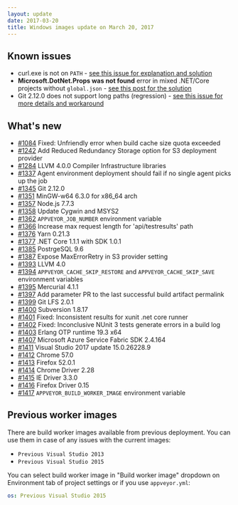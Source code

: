 ```yaml
---
layout: update
date: 2017-03-20
title: Windows images update on March 20, 2017
---
```


## Known issues

* curl.exe is not on `PATH` - [see this issue for explanation and solution](https://github.com/appveyor/ci/issues/1426)
* **Microsoft.DotNet.Props was not found** error in mixed .NET/Core projects without `global.json` - [see this post for the solution](https://github.com/appveyor/ci/issues/1377#issuecomment-287644271)
* Git 2.12.0 does not support long paths (regression) - [see this issue for more details and workaround](https://github.com/appveyor/ci/issues/1428)

## What's new

* [#1084](https://github.com/appveyor/ci/issues/1084) Fixed: Unfriendly error when build cache size quota exceeded
* [#1242](https://github.com/appveyor/ci/issues/1242) Add Reduced Redundancy Storage option for S3 deployment provider
* [#1284](https://github.com/appveyor/ci/issues/1284) LLVM 4.0.0 Compiler Infrastructure libraries
* [#1337](https://github.com/appveyor/ci/issues/1337) Agent environment deployment should fail if no single agent picks up the job
* [#1345](https://github.com/appveyor/ci/issues/1345) Git 2.12.0
* [#1351](https://github.com/appveyor/ci/issues/1351) MinGW-w64 6.3.0 for x86_64 arch
* [#1357](https://github.com/appveyor/ci/issues/1357) Node.js 7.7.3
* [#1358](https://github.com/appveyor/ci/issues/1358) Update Cygwin and MSYS2
* [#1362](https://github.com/appveyor/ci/issues/1362) `APPVEYOR_JOB_NUMBER` environment variable
* [#1366](https://github.com/appveyor/ci/issues/1366) Increase max request length for 'api/testresults' path
* [#1376](https://github.com/appveyor/ci/issues/1376) Yarn 0.21.3
* [#1377](https://github.com/appveyor/ci/issues/1377) .NET Core 1.1.1 with SDK 1.0.1
* [#1385](https://github.com/appveyor/ci/issues/1385) PostrgeSQL 9.6
* [#1387](https://github.com/appveyor/ci/issues/1387) Expose MaxErrorRetry in S3 provider setting
* [#1393](https://github.com/appveyor/ci/issues/1393) LLVM 4.0
* [#1394](https://github.com/appveyor/ci/issues/1394) `APPVEYOR_CACHE_SKIP_RESTORE` and `APPVEYOR_CACHE_SKIP_SAVE` environment variables
* [#1395](https://github.com/appveyor/ci/issues/1395) Mercurial 4.1.1
* [#1397](https://github.com/appveyor/ci/issues/1397) Add parameter PR to the last successful build artifact permalink
* [#1399](https://github.com/appveyor/ci/issues/1399) Git LFS 2.0.1
* [#1400](https://github.com/appveyor/ci/issues/1400) Subversion 1.8.17
* [#1401](https://github.com/appveyor/ci/issues/1401) Fixed: Inconsistent results for xunit .net core runner
* [#1402](https://github.com/appveyor/ci/issues/1402) Fixed: Inconclusive NUnit 3 tests generate errors in a build log
* [#1403](https://github.com/appveyor/ci/issues/1403) Erlang OTP runtime 19.3 x64
* [#1407](https://github.com/appveyor/ci/issues/1407) Microsoft Azure Service Fabric SDK 2.4.164
* [#1411](https://github.com/appveyor/ci/issues/1411) Visual Studio 2017 update 15.0.26228.9
* [#1412](https://github.com/appveyor/ci/issues/1412) Chrome 57.0
* [#1413](https://github.com/appveyor/ci/issues/1413) Firefox 52.0.1
* [#1414](https://github.com/appveyor/ci/issues/1414) Chrome Driver 2.28
* [#1415](https://github.com/appveyor/ci/issues/1415) IE Driver 3.3.0
* [#1416](https://github.com/appveyor/ci/issues/1416) Firefox Driver 0.15
* [#1417](https://github.com/appveyor/ci/issues/1417) `APPVEYOR_BUILD_WORKER_IMAGE` environment variable

## Previous worker images

There are build worker images available from previous deployment. You can use them in case of any issues with the current images:

* `Previous Visual Studio 2013`
* `Previous Visual Studio 2015`

You can select build worker image in "Build worker image" dropdown on Environment tab of project settings or if you use `appveyor.yml`:

```yaml
os: Previous Visual Studio 2015
```
